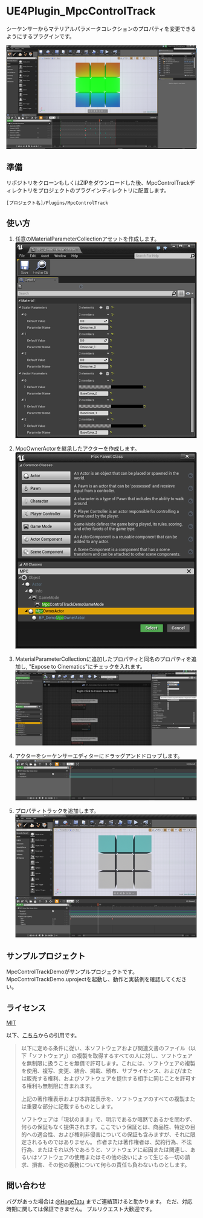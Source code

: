 # UE4Plugin_MpcControlTrack
シーケンサーからマテリアルパラメータコレクションのプロパティを変更できるようにするプラグインです。

![MpcControlTrackDemo_01](https://github.com/HogeTatu/UE4Plugin_MpcControlTrack/blob/master/DocImage/MpcControlTrackDemo_01.png)

## 準備

リポジトリをクローンもしくはZIPをダウンロードした後、MpcControlTrackディレクトリをプロジェクトのプラグインディレクトリに配置します。

```
[プロジェクト名]/Plugins/MpcControlTrack
```

## 使い方

1. 任意のMaterialParameterCollectionアセットを作成します。
![MpcControlTrackDemo_03](https://github.com/HogeTatu/UE4Plugin_MpcControlTrack/blob/master/DocImage/MpcControlTrackDemo_03.png)

1. MpcOwnerActorを継承したアクターを作成します。
![MpcControlTrackDemo_02](https://github.com/HogeTatu/UE4Plugin_MpcControlTrack/blob/master/DocImage/MpcControlTrackDemo_02.png)

1. MaterialParameterCollectionに追加したプロパティと同名のプロパティを追加し, "Expose to Cinematics"にチェックを入れます。
![MpcControlTrackDemo_04](https://github.com/HogeTatu/UE4Plugin_MpcControlTrack/blob/master/DocImage/MpcControlTrackDemo_04.png)

1. アクターをシーケンサーエディターにドラッグアンドドロップします。
![MpcControlTrackDemo_05](https://github.com/HogeTatu/UE4Plugin_MpcControlTrack/blob/master/DocImage/MpcControlTrackDemo_05.png)

1. プロパティトラックを追加します。
![MpcControlTrackDemo_06](https://github.com/HogeTatu/UE4Plugin_MpcControlTrack/blob/master/DocImage/MpcControlTrackDemo_06.png)

## サンプルプロジェクト

MpcControlTrackDemoがサンプルプロジェクトです。
MpcControlTrackDemo.uprojectを起動し、動作と実装例を確認してください。

## ライセンス

[MIT](/LICENSE "LICENSE")

以下、[こちら](http://osdn.jp/projects/opensource/wiki/licenses%2FMIT_license)からの引用です。

>以下に定める条件に従い、本ソフトウェアおよび関連文書のファイル（以下「ソフトウェア」）の複製を取得するすべての人に対し、ソフトウェアを無制限に扱うことを無償で許可します。これには、ソフトウェアの複製を使用、複写、変更、結合、掲載、頒布、サブライセンス、および/または販売する権利、およびソフトウェアを提供する相手に同じことを許可する権利も無制限に含まれます。
>
>上記の著作権表示および本許諾表示を、ソフトウェアのすべての複製または重要な部分に記載するものとします。
>
>ソフトウェアは「現状のまま」で、明示であるか暗黙であるかを問わず、何らの保証もなく提供されます。ここでいう保証とは、商品性、特定の目的への適合性、および権利非侵害についての保証も含みますが、それに限定されるものではありません。 作者または著作権者は、契約行為、不法行為、またはそれ以外であろうと、ソフトウェアに起因または関連し、あるいはソフトウェアの使用またはその他の扱いによって生じる一切の請求、損害、その他の義務について何らの責任も負わないものとします。

## 問い合わせ

バグがあった場合は [@HogeTatu](https://twitter.com/HogeTatu) までご連絡頂けると助かります。
ただ、対応時期に関しては保証できません。
プルリクエスト大歓迎です。
